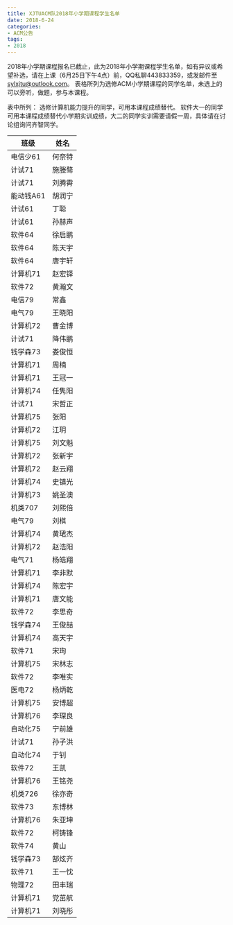 ```yaml
---
title: XJTUACM队2018年小学期课程学生名单
date: 2018-6-24
categories:
- ACM公告
tags:
- 2018
---
```


2018年小学期课程报名已截止，此为2018年小学期课程学生名单，如有异议或希望补选，请在上课（6月25日下午4点）前，QQ私聊443833359，或发邮件至[sylxjtu@outlook.com](mailto:sylxjtu@outlook.com)。
表格所列为选修ACM小学期课程的同学名单，未选上的可以旁听，做题，参与本课程。

表中所列：
选修计算机能力提升的同学，可用本课程成绩替代。
软件大一的同学可用本课程成绩替代小学期实训成绩，大二的同学实训需要请假一周，具体请在讨论组询问齐智同学。

<!--more-->

| **班级**      | **姓名**   |
|-----------|--------|
| 电信少61  | 何奈特 |
| 计试71    | 施塍骜 |
| 计试71    | 刘腾霄 |
| 能动钱A61 | 胡润宁 |
| 计试61    | 丁聪   |
| 计试61    | 孙赫声 |
| 软件64    | 徐启鹏 |
| 软件64    | 陈天宇 |
| 软件64    | 唐宇轩 |
| 计算机71  | 赵宏铎 |
| 软件72    | 黄瀚文 |
| 电信79    | 常鑫   |
| 电气79    | 王晓阳 |
| 计算机72  | 曹金博 |
| 计试71    | 降伟鹏 |
| 钱学森73  | 娄俊恒 |
| 计算机71  | 周楠   |
| 计算机71  | 王冠一 |
| 计算机74  | 任隽阳 |
| 计试71    | 宋哲正 |
| 计算机75  | 张阳   |
| 计算机72  | 江玥   |
| 计算机75  | 刘文魁 |
| 计算机72  | 张新宇 |
| 计算机72  | 赵云翔 |
| 计算机74  | 史镇光 |
| 计算机73  | 姚圣澳 |
| 机类707   | 刘熙倍 |
| 电气79    | 刘棋   |
| 计算机74  | 黄珺杰 |
| 计算机72  | 赵浩阳 |
| 电气71    | 杨皓翔 |
| 计算机71  | 李非默 |
| 计算机74  | 陈宏宇 |
| 计算机71  | 唐文能 |
| 软件72    | 李思奇 |
| 钱学森74  | 王俊喆 |
| 计算机74  | 高天宇 |
| 软件71    | 宋珣   |
| 计算机75  | 宋林志 |
| 软件72    | 李唯实 |
| 医电72    | 杨炳乾 |
| 计算机75  | 安博超 |
| 计算机76  | 李琛良 |
| 自动化75  | 宁前雄 |
| 计试71    | 孙子洪 |
| 自动化74  | 于钊   |
| 软件72    | 王凯   |
| 计算机76  | 王铭尧 |
| 机类726   | 徐亦奇 |
| 软件73    | 东博林 |
| 计算机76  | 朱亚坤 |
| 软件72    | 柯铸锋 |
| 软件74    | 黄山   |
| 钱学森73  | 郜炫齐 |
| 软件71    | 王一忱 |
| 物理72    | 田丰瑞 |
| 计算机71  | 党茁航 |
| 计算机71  | 刘晓彤 |